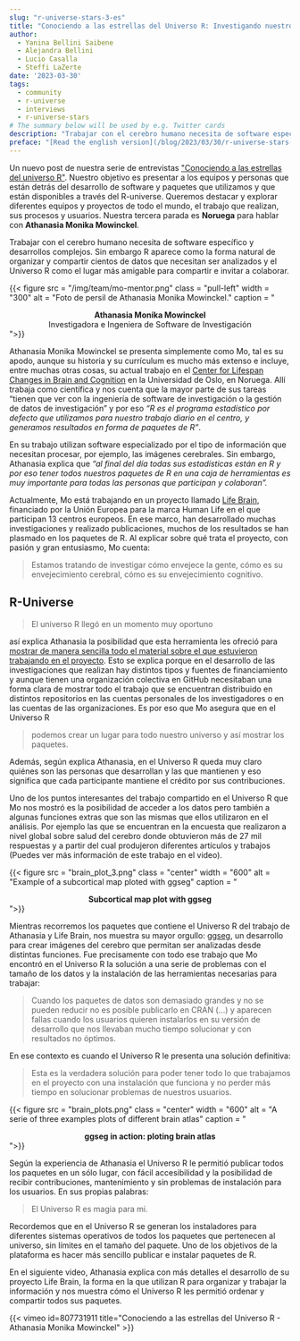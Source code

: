 ```yaml
---
slug: "r-universe-stars-3-es"
title: "Conociendo a las estrellas del Universo R: Investigando nuestro cerebro con la magia del universo R"
author:
  - Yanina Bellini Saibene
  - Alejandra Bellini
  - Lucio Casalla  
  - Steffi LaZerte
date: '2023-03-30'
tags:
  - community
  - r-universe
  - interviews
  - r-universe-stars
# The summary below will be used by e.g. Twitter cards
description: "Trabajar con el cerebro humano necesita de software específico y desarrollos complejos. Sin embargo R aparece como la forma natural de organizar y compartir cientos de datos que necesitan ser analizados y el Universo R como el lugar más amigable para compartir e invitar a colaborar. Nuestra tercera parada nos encuentra en __Noruega__ para hablar con __Athanasia Monika Mowinckel__."
preface: "[Read the english version](/blog/2023/03/30/r-universe-stars-3-en/)"
---
```


Un nuevo post de nuestra serie de entrevistas ["Conociendo a las estrellas del universo R"](/tags/r-universe-stars/). Nuestro objetivo es presentar a los equipos y personas que están detrás del desarrollo de software y paquetes que utilizamos y que están disponibles a través del R-universe. Queremos destacar y explorar diferentes equipos y proyectos de todo el mundo, el trabajo que realizan, sus procesos y usuarios. Nuestra tercera parada es __Noruega__ para hablar con __Athanasia Monika Mowinckel__.

Trabajar con el cerebro humano necesita de software específico y desarrollos complejos. Sin embargo R aparece como la forma natural de organizar y compartir cientos de datos que necesitan ser analizados y el Universo R como el lugar más amigable para compartir e invitar a colaborar.  

{{< figure src = "/img/team/mo-mentor.png" class = "pull-left" width = "300" alt = "Foto de persil de Athanasia Monika Mowinckel." caption = "<center><strong>Athanasia Monika Mowinckel</strong><br>Investigadora e Ingeniera de Software de Investigación</center>">}}

Athanasia Monika Mowinckel se presenta simplemente como Mo, tal es su apodo, aunque su historia y su currículum es mucho más extenso e incluye, entre muchas otras cosas, su actual trabajo en el [Center for Lifespan Changes in Brain and Cognition](https://www.sv.uio.no/psi/english/research/groups/lcbc/index.html) en la Universidad de Oslo, en Noruega. Allí trabaja como científica y nos cuenta que la mayor parte de sus tareas “tienen que ver con la ingeniería de software de investigación o la gestión de datos de investigación” y por eso _“R es el programa estadístico por defecto que utilizamos para nuestro trabajo diario en el centro, y generamos resultados en forma de paquetes de R”_. 

En su trabajo utilizan software especializado por el tipo de información que necesitan procesar, por ejemplo, las imágenes cerebrales. Sin embargo, Athanasia explica que _“al final del día todas sus estadísticas están en R y por eso tener todos nuestros paquetes de R en una caja de herramientas es muy importante para todas las personas que participan y colaboran”._ 

Actualmente, Mo está trabajando en un proyecto llamado [Life Brain](https://www.lifebrain.uio.no/), financiado por la Unión Europea para la marca Human Life en el que participan 13 centros europeos. En ese marco, han desarrollado muchas investigaciones y realizado publicaciones, muchos de los resultados se han plasmado en los paquetes de R. Al explicar sobre qué trata el proyecto, con pasión y gran entusiasmo, Mo cuenta: 

>Estamos tratando de investigar cómo envejece la gente, cómo es su envejecimiento cerebral, cómo es su envejecimiento cognitivo.  


## R-Universe

> El universo R llegó en un momento muy oportuno 

así explica Athanasia la posibilidad que esta herramienta les ofreció para [mostrar de manera sencilla todo el material sobre el que estuvieron trabajando en el proyecto](https://lifebrain.r-universe.dev/). Esto se explica porque en el desarrollo de las investigaciones que realizan hay distintos tipos y fuentes de financiamiento y aunque tienen una organización colectiva en GitHub necesitaban una forma clara de mostrar todo el trabajo que se encuentran distribuido en distintos repositorios en las cuentas personales de los investigadores o en las cuentas de las organizaciones. Es por eso que Mo asegura que en el Universo R 

> podemos crear un lugar para todo nuestro universo y así mostrar los paquetes.


Además, según explica Athanasia, en el Universo R queda muy claro quiénes son las personas que desarrollan y las que mantienen y eso significa que cada participante mantiene el crédito por sus contribuciones. 

Uno de los puntos interesantes del trabajo compartido en el Universo R que Mo nos mostró es la posibilidad de acceder a los datos pero también a algunas funciones extras que son las mismas que ellos utilizaron en el análisis. Por ejemplo las que se encuentran en la encuesta que realizaron a nivel global sobre salud del cerebro donde obtuvieron más de 27 mil respuestas y a partir del cual produjeron diferentes artículos y trabajos (Puedes ver más información de este trabajo en el video).  


{{< figure src = "brain_plot_3.png" class = "center" width = "600" alt = "Example of a subcortical map ploted with ggseg" caption = "<center><strong>Subcortical map plot with ggseg</strong></center>">}}

Mientras recorremos los paquetes que contiene el Universo R del trabajo de Athanasia y Life Brain, nos muestra su mayor orgullo: [ggseg](https://ggseg.r-universe.dev/), un desarrollo para crear imágenes del cerebro que permitan ser analizadas desde distintas funciones. Fue precisamente con todo ese trabajo que Mo encontró en el Universo R la solución a una serie de problemas con el tamaño de los datos y la instalación de las herramientas necesarias para trabajar: 


> Cuando los paquetes de datos son demasiado grandes y no se pueden reducir no es posible publicarlo en CRAN (...) y aparecen fallas cuando los usuarios quieren instalarlos en su versión de desarrollo que nos llevaban mucho tiempo solucionar y con resultados no óptimos.

En ese contexto es cuando el Universo R le presenta  una solución definitiva: 

> Esta es la verdadera solución para poder tener todo lo que trabajamos en el proyecto con una instalación que funciona y no perder más tiempo en solucionar problemas de nuestros usuarios.


{{< figure src = "brain_plots.png" class = "center" width = "600" alt = "A serie of three examples plots of different brain atlas" caption = "<center><strong>ggseg in action: ploting brain atlas</strong></center>">}}

Según la experiencia de Athanasia el Universo R le permitió publicar todos los paquetes en un sólo lugar, con fácil accesibilidad y la posibilidad de recibir contribuciones, mantenimiento y sin problemas de instalación para los usuarios. En sus propias palabras: 

> El Universo R es magia para mi.

Recordemos que en el Universo R se generan los instaladores para diferentes sistemas operativos de todos los paquetes que pertenecen al universo, sin límites en el tamaño del paquete. Uno de los objetivos de la plataforma es hacer más sencillo publicar e instalar paquetes de R.

En el siguiente video, Athanasia explica con más detalles el desarrollo de su proyecto Life Brain, la forma en la que utilizan R para organizar y trabajar la información y nos muestra cómo el Universo R les permitió ordenar y compartir todos sus paquetes.


{{< vimeo id=807731911 title="Conociendo a las estrellas del Universo R - Athanasia Monika Mowinckel" >}}

